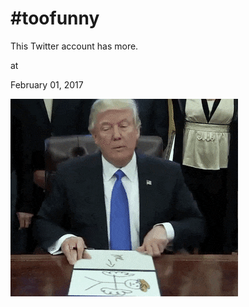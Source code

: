 # #toofunny




This Twitter account has more.







at

February 01, 2017















![](ezgif.com-5d905eb258.gif)
